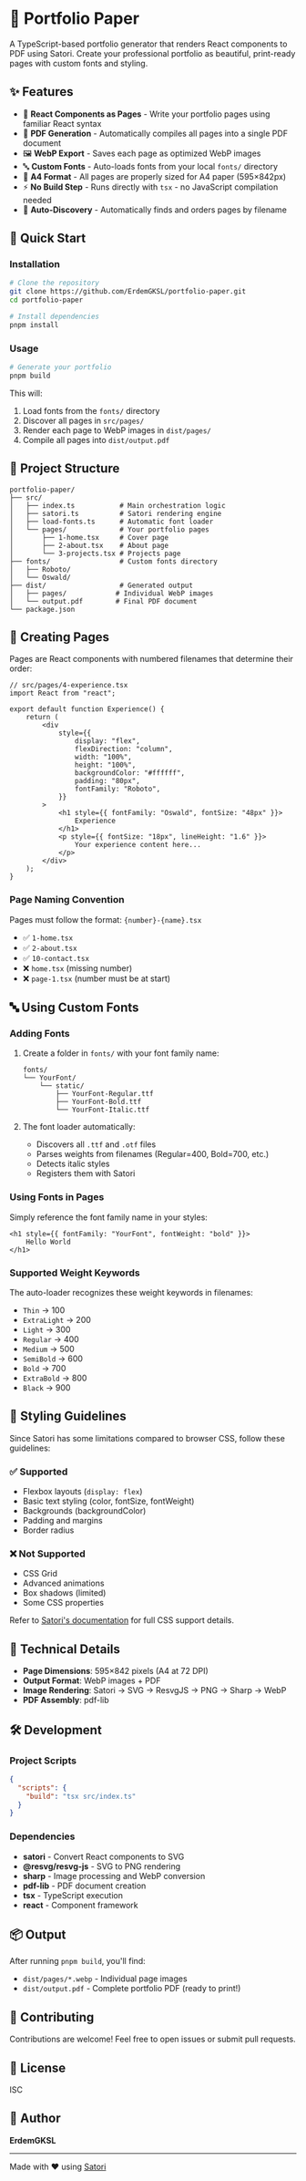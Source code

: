 # 📄 Portfolio Paper

A TypeScript-based portfolio generator that renders React components to PDF using Satori. Create your professional portfolio as beautiful, print-ready pages with custom fonts and styling.

## ✨ Features

- 🎨 **React Components as Pages** - Write your portfolio pages using familiar React syntax
- 📑 **PDF Generation** - Automatically compiles all pages into a single PDF document
- 🖼️ **WebP Export** - Saves each page as optimized WebP images
- 🔤 **Custom Fonts** - Auto-loads fonts from your local `fonts/` directory
- 📏 **A4 Format** - All pages are properly sized for A4 paper (595×842px)
- ⚡ **No Build Step** - Runs directly with `tsx` - no JavaScript compilation needed
- 🔄 **Auto-Discovery** - Automatically finds and orders pages by filename

## 🚀 Quick Start

### Installation

```bash
# Clone the repository
git clone https://github.com/ErdemGKSL/portfolio-paper.git
cd portfolio-paper

# Install dependencies
pnpm install
```

### Usage

```bash
# Generate your portfolio
pnpm build
```

This will:
1. Load fonts from the `fonts/` directory
2. Discover all pages in `src/pages/`
3. Render each page to WebP images in `dist/pages/`
4. Compile all pages into `dist/output.pdf`

## 📁 Project Structure

```
portfolio-paper/
├── src/
│   ├── index.ts           # Main orchestration logic
│   ├── satori.ts          # Satori rendering engine
│   ├── load-fonts.ts      # Automatic font loader
│   └── pages/             # Your portfolio pages
│       ├── 1-home.tsx     # Cover page
│       ├── 2-about.tsx    # About page
│       └── 3-projects.tsx # Projects page
├── fonts/                 # Custom fonts directory
│   ├── Roboto/
│   └── Oswald/
├── dist/                  # Generated output
│   ├── pages/            # Individual WebP images
│   └── output.pdf        # Final PDF document
└── package.json
```

## 📝 Creating Pages

Pages are React components with numbered filenames that determine their order:

```tsx
// src/pages/4-experience.tsx
import React from "react";

export default function Experience() {
    return (
        <div
            style={{
                display: "flex",
                flexDirection: "column",
                width: "100%",
                height: "100%",
                backgroundColor: "#ffffff",
                padding: "80px",
                fontFamily: "Roboto",
            }}
        >
            <h1 style={{ fontFamily: "Oswald", fontSize: "48px" }}>
                Experience
            </h1>
            <p style={{ fontSize: "18px", lineHeight: "1.6" }}>
                Your experience content here...
            </p>
        </div>
    );
}
```

### Page Naming Convention

Pages must follow the format: `{number}-{name}.tsx`

- ✅ `1-home.tsx`
- ✅ `2-about.tsx`
- ✅ `10-contact.tsx`
- ❌ `home.tsx` (missing number)
- ❌ `page-1.tsx` (number must be at start)

## 🔤 Using Custom Fonts

### Adding Fonts

1. Create a folder in `fonts/` with your font family name:
   ```
   fonts/
   └── YourFont/
       └── static/
           ├── YourFont-Regular.ttf
           ├── YourFont-Bold.ttf
           └── YourFont-Italic.ttf
   ```

2. The font loader automatically:
   - Discovers all `.ttf` and `.otf` files
   - Parses weights from filenames (Regular=400, Bold=700, etc.)
   - Detects italic styles
   - Registers them with Satori

### Using Fonts in Pages

Simply reference the font family name in your styles:

```tsx
<h1 style={{ fontFamily: "YourFont", fontWeight: "bold" }}>
    Hello World
</h1>
```

### Supported Weight Keywords

The auto-loader recognizes these weight keywords in filenames:

- `Thin` → 100
- `ExtraLight` → 200
- `Light` → 300
- `Regular` → 400
- `Medium` → 500
- `SemiBold` → 600
- `Bold` → 700
- `ExtraBold` → 800
- `Black` → 900

## 🎨 Styling Guidelines

Since Satori has some limitations compared to browser CSS, follow these guidelines:

### ✅ Supported

- Flexbox layouts (`display: flex`)
- Basic text styling (color, fontSize, fontWeight)
- Backgrounds (backgroundColor)
- Padding and margins
- Border radius

### ❌ Not Supported

- CSS Grid
- Advanced animations
- Box shadows (limited)
- Some CSS properties

Refer to [Satori's documentation](https://github.com/vercel/satori) for full CSS support details.

## 📐 Technical Details

- **Page Dimensions**: 595×842 pixels (A4 at 72 DPI)
- **Output Format**: WebP images + PDF
- **Image Rendering**: Satori → SVG → ResvgJS → PNG → Sharp → WebP
- **PDF Assembly**: pdf-lib

## 🛠️ Development

### Project Scripts

```json
{
  "scripts": {
    "build": "tsx src/index.ts"
  }
}
```

### Dependencies

- **satori** - Convert React components to SVG
- **@resvg/resvg-js** - SVG to PNG rendering
- **sharp** - Image processing and WebP conversion
- **pdf-lib** - PDF document creation
- **tsx** - TypeScript execution
- **react** - Component framework

## 📦 Output

After running `pnpm build`, you'll find:

- `dist/pages/*.webp` - Individual page images
- `dist/output.pdf` - Complete portfolio PDF (ready to print!)

## 🤝 Contributing

Contributions are welcome! Feel free to open issues or submit pull requests.

## 📄 License

ISC

## 👤 Author

**ErdemGKSL**

---

Made with ❤️ using [Satori](https://github.com/vercel/satori)
